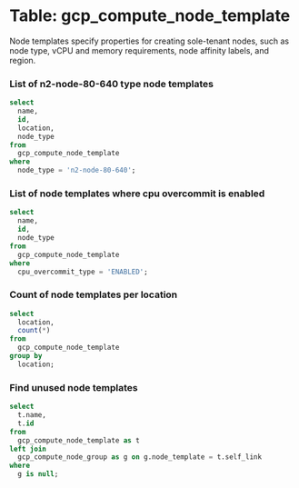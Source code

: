 # Table: gcp_compute_node_template

Node templates specify properties for creating sole-tenant nodes, such as node type, vCPU and memory requirements, node affinity labels, and region.

### List of n2-node-80-640 type node templates

```sql
select
  name,
  id,
  location,
  node_type
from
  gcp_compute_node_template
where
  node_type = 'n2-node-80-640';
```


### List of node templates where cpu overcommit is enabled

```sql
select
  name,
  id,
  node_type
from
  gcp_compute_node_template
where
  cpu_overcommit_type = 'ENABLED';
```


### Count of node templates per location

```sql
select
  location,
  count(*)
from
  gcp_compute_node_template
group by
  location;
```


### Find unused node templates

```sql
select
  t.name,
  t.id
from
  gcp_compute_node_template as t
left join
  gcp_compute_node_group as g on g.node_template = t.self_link
where
  g is null;
```
